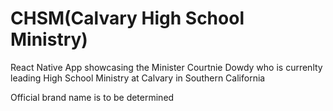 # CHSM(Calvary High School Ministry)

React Native App showcasing the Minister Courtnie Dowdy who is currenlty leading High School Ministry at Calvary in Southern California

Official brand name is to be determined 
